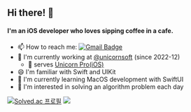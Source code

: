 ## Hi there! 👋

#### I'm an iOS developer who loves sipping coffee in a cafe.

- 📫 How to reach me: [![Gmail Badge](https://img.shields.io/badge/Gmail-d14836?style=flat-square&logo=Gmail&logoColor=white&link=mailto:sinbein9@gmail.com)](mailto:sinbein9@gmail.com)
- 🔭 I'm currently working at [@unicornsoft](https://www.unicorn-soft.com/) (since 2022-12)
  - 🦄 serves [Unicorn Pro(iOS)](https://apps.apple.com/kr/app/id1672492731)
- 😄 I'm familiar with Swift and UIKit
- 🌱 I'm currently learning MacOS development with SwiftUI   
- 🧩 I'm interested in solving an algorithm problem each day   

[![Solved.ac 프로필](http://mazassumnida.wtf/api/generate_badge?boj=honghoker)](https://solved.ac/honghoker)
<img src="http://mazandi.herokuapp.com/api?handle=honghoker&theme=warm"/>

<!--
- 🔭 I’m currently working on ...
- 🌱 I’m currently learning ...
- 👯 I’m looking to collaborate on ...
- 🤔 I’m looking for help with ...
- 💬 Ask me about ...
- 📫 How to reach me: ...
- 😄 Pronouns: ...
- ⚡ Fun fact: ...
-->
